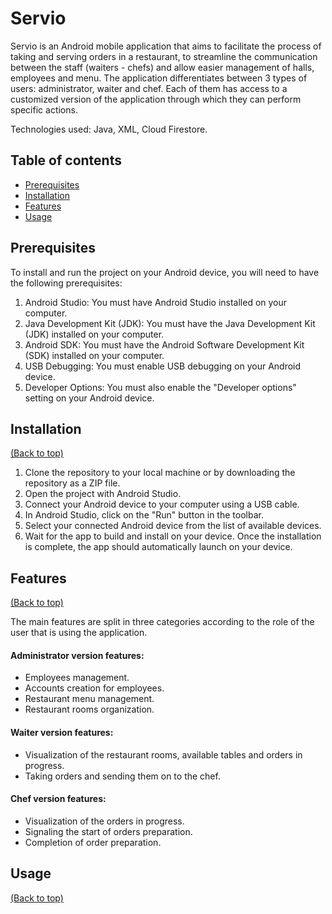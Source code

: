 # Servio

Servio is an Android mobile application that aims to facilitate the process of taking and serving orders in a restaurant, to streamline the communication between the staff (waiters - chefs) and allow easier management of halls, employees and menu. The application differentiates between 3 types of users: administrator, waiter and chef. Each of them has access to a customized version of the application through which they can perform specific actions.

Technologies used: Java, XML, Cloud Firestore.

## Table of contents

- [Prerequisites](#prerequisites)
- [Installation](#installation)
- [Features](#features)
- [Usage](#usage)
   

## Prerequisites

To install and run the project on your Android device, you will need to have the following prerequisites:

1. Android Studio: You must have Android Studio installed on your computer.
2. Java Development Kit (JDK): You must have the Java Development Kit (JDK) installed on your computer.
3. Android SDK: You must have the Android Software Development Kit (SDK) installed on your computer.
4. USB Debugging: You must enable USB debugging on your Android device.
5. Developer Options: You must also enable the "Developer options" setting on your Android device.

## Installation

[(Back to top)](#table-of-contents)

1. Clone the repository to your local machine or by downloading the repository as a ZIP file.
2. Open the project with Android Studio.
3. Connect your Android device to your computer using a USB cable.
4. In Android Studio, click on the "Run" button in the toolbar.
5. Select your connected Android device from the list of available devices.
6. Wait for the app to build and install on your device. Once the installation is complete, the app should automatically launch on your device.

## Features

[(Back to top)](#table-of-contents)

The main features are split in three categories according to the role of the user that is using the application.

#### Administrator version features:
* Employees management.
* Accounts creation for employees.
* Restaurant menu management.
* Restaurant rooms organization.

#### Waiter version features:
* Visualization of the restaurant rooms, available tables and orders in progress.
* Taking orders and sending them on to the chef.

#### Chef version features:
* Visualization of the orders in progress.
* Signaling the start of orders preparation.
* Completion of order preparation.

## Usage

[(Back to top)](#table-of-contents)
